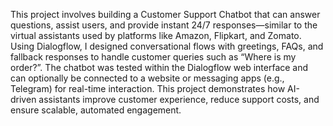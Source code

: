 This project involves building a Customer Support Chatbot that can answer questions, assist users, and provide instant 24/7 responses—similar to the virtual assistants used by platforms like Amazon, Flipkart, and Zomato. Using Dialogflow, I designed conversational flows with greetings, FAQs, and fallback responses to handle customer queries such as “Where is my order?”. The chatbot was tested within the Dialogflow web interface and can optionally be connected to a website or messaging apps (e.g., Telegram) for real-time interaction. This project demonstrates how AI-driven assistants improve customer experience, reduce support costs, and ensure scalable, automated engagement.

